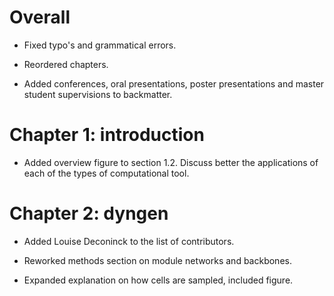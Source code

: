 # Overall

* Fixed typo's and grammatical errors.

* Reordered chapters.

* Added conferences, oral presentations, poster presentations and master student supervisions to backmatter.

# Chapter 1: introduction

* Added overview figure to section 1.2. Discuss better the applications of each of the types of computational tool.

# Chapter 2: dyngen

* Added Louise Deconinck to the list of contributors.

* Reworked methods section on module networks and backbones.

* Expanded explanation on how cells are sampled, included figure.
